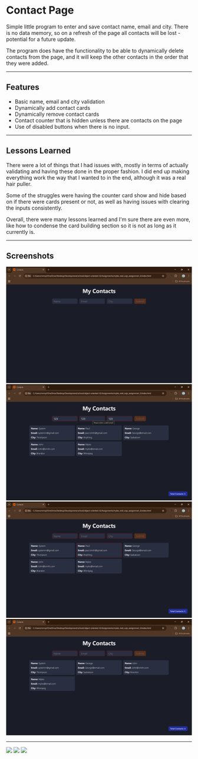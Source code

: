# Contact Page
Simple little program to enter and save contact name, email and city. There is no
data memory, so on a refresh of the page all contacts will be lost - potential for 
a future update.

The program does have the functionality to be able to dynamically delete contacts 
from the page, and it will keep the other contacts in the order that they were
added. 

---

## Features

- Basic name, email and city validation
- Dynamically add contact cards
- Dynamically remove contact cards
- Contact counter that is hidden unless there are contacts on the page
- Use of disabled buttons when there is no input.


---

## Lessons Learned

There were a lot of things that I had issues with, mostly in terms of actually
validating and having these done in the proper fashion. I did end up making everything
work the way that I wanted to in the end, although it was a real hair puller.

Some of the struggles were having the counter card show and hide based on if there
were cards present or not, as well as having issues with clearing the inputs 
consistently. 

Overall, there were many lessons learned and I'm sure there are even more, like how
to condense the card building section so it is not as long as it currently is.

---

## Screenshots

![App Screenshot](./assets/img/screenshot-01.png)
![App Screenshot](./assets/img/screenshot-02.png)
![App Screenshot](./assets/img/screenshot-03.png)
![App Screenshot](./assets/img/screenshot-04.png)

---
<p float="left">
  <img
  src="https://img.shields.io/badge/javascript-grey?style=for-the-badge&logo=javascript"
  />
  <img 
  src="https://img.shields.io/badge/html5-%23E34F26.svg?style=for-the-badge&logo=html5&logoColor=white" width="100" 
  />
  <img 
  src="https://img.shields.io/badge/css3-%231572B6.svg?style=for-the-badge&logo=css3&logoColor=white" width="85" 
  /> 
</p>